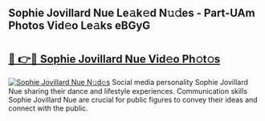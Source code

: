## Sophie Jovillard Nue Le𝚊k𝚎d N𝚞𝚍es - Part-UAm Photos Vid𝚎o Le𝚊ks eBGyG

# <h2><a href="http://fb4ym0e.evod.top/?m=Sophie+Jovillard+Nue">🔗 👉🔴 Sophie Jovillard Nue Vid𝚎o Ph𝚘t𝚘s</a></h2>

[![Sophie Jovillard Nue N𝚞d𝚎s](https://i.imgur.com/8V9OHl7.gif)](http://fb4ym0e.evod.top/?m=Sophie+Jovillard+Nue)
Social media personality Sophie Jovillard Nue sharing their dance and lifestyle experiences. Communication skills Sophie Jovillard Nue are crucial for public figures to convey their ideas and connect with the public. 

